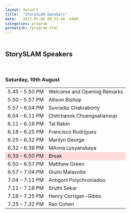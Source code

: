 ```yaml
---
layout: default
title:  "StorySLAM Speakers"
date:   2023-05-06 09:51:46 -0400
categories: program
permalink: /program.html
---
```


<div style="padding-bottom: 5px;"></div>
<h2>StorySLAM Speakers</h2>

<div style="padding-top: 20px;"></div>

 <h3>Saturday, 19th August</h3>


 <table>
    <tr>
      <td>5.45 – 5.50 PM</td>
      <td>Welcome and Opening Remarks</td>
    </tr>
    <tr>
      <td>5.50 – 5.57 PM</td>
      <td>Allison Bishop</td>
    </tr>
    <tr>
      <td>5.57 – 6.04 PM</td>
      <td>Suvradip Chakraborty</td>
    </tr>
    <tr>
      <td>6.04 – 6.11 PM</td>
      <td>Chitchanok Chuengsatiansup</td>
    </tr>
    <tr>
      <td>6.11 – 6.18 PM</td>
      <td>Tal Rabin</td>
    </tr>
    <tr>
      <td>6.18 – 6.25 PM</td>
      <td>Francisco Rodrigues</td>
    </tr>
    <tr>
      <td>6.25 – 6.32 PM</td>
      <td>Marilyn George</td>
    </tr>
    <tr>
      <td>6.32 – 6.39 PM</td>
      <td>MAnna Lysyanskaya</td>
    </tr>
    <tr style="background-color:#fedcda;">
      <td>6.39 – 6.50 PM</td>
      <td>Break</td>
    </tr>
    <tr>
      <td>6.50 – 6.57 PM</td>
      <td>Matthew Green</td>
    </tr>
    <tr>
      <td>6.57 – 7.04 PM</td>
      <td>Giulio Malavolta</td>
    </tr>
    <tr>
      <td>7.04 – 7.11 PM</td>
      <td>Antigoni Polychroniadou</td>
    </tr>
    <tr>
      <td>7.11 – 7.18 PM</td>
      <td>Sruthi Sekar</td>
    </tr>
    <tr>
      <td>7.18 – 7.25 PM</td>
      <td>Henry Corrigan-Gibbs</td>
    </tr>
    <tr>
      <td>7.25 – 7.32 PM</td>
      <td>Ran Cohen</td>
    </tr>
  </table>


<iframe src="" width="800" height="600" frameborder="0" marginheight="0" marginwidth="0"></iframe>
<div style="padding-bottom: 60px;"></div>

